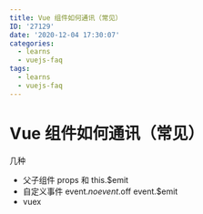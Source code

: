 ```yaml
---
title: Vue 组件如何通讯（常见）
ID: '27129'
date: '2020-12-04 17:30:07'
categories:
  - learns
  - vuejs-faq
tags:
  - learns
  - vuejs-faq
---
```


# Vue 组件如何通讯（常见）

几种

- 父子组件 props 和 this.$emit
- 自定义事件 event.$no event.$off event.$emit
- vuex
